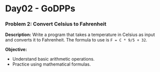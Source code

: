 # Day02 - GoDPPs

### Problem 2: Convert Celsius to Fahrenheit
**Description:**
Write a program that takes a temperature in Celsius as input and converts it to Fahrenheit. The formula to use is `F = C * 9/5 + 32`.

**Objective:**
- Understand basic arithmetic operations.
- Practice using mathematical formulas.

